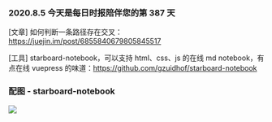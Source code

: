 ### 2020.8.5 今天是每日时报陪伴您的第 387 天

[文章] 如何判断一条路径存在交叉：<https://juejin.im/post/6855840679805845517>

[工具] starboard-notebook，可以支持 html、css、js 的在线 md notebook，有点在线 vuepress 的味道：<https://github.com/gzuidhof/starboard-notebook>

### 配图 - starboard-notebook

![](https://camo.githubusercontent.com/5077762429a466b0d1fac519f81bf5f873310270/68747470733a2f2f692e696d6775722e636f6d2f376848386d4d4d2e706e67)